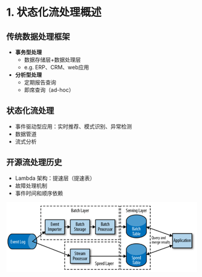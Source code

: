 # 1. 状态化流处理概述

## 传统数据处理框架

* **事务型处理**
  * 数据存储层+数据处理层
  * e.g. ERP、CRM、web应用
* **分析型处理**
  * 定期报告查询
  * 即席查询（ad-hoc）

## 状态化流处理

* 事件驱动型应用：实时推荐、模式识别、异常检测
* 数据管道
* 流式分析

## 开源流处理历史

* Lambda 架构：提速层（提速表）
* 故障处理机制
* 事件时间和顺序依赖

![Lambda 架构](.gitbook/assets/chap1_lambda.png)

